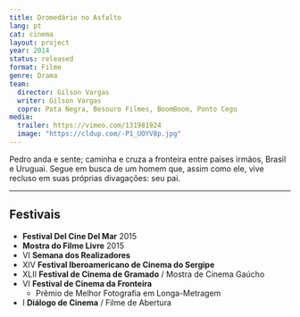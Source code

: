 ```yaml
---
title: Dromedário no Asfalto
lang: pt
cat: cinema
layout: project
year: 2014
status: released
format: Filme
genre: Drama
team:
  director: Gilson Vargas
  writer: Gilson Vargas
  copro: Pata Negra, Besouro Filmes, BoomBoom, Ponto Cego
media:
  trailer: https://vimeo.com/131981924
  image: "https://cldup.com/-P1_UOYV8p.jpg"
---
```


Pedro anda e sente; caminha e cruza a fronteira entre países irmãos, Brasil e Uruguai. Segue em busca de um homem que, assim como ele, vive recluso em suas próprias divagações: seu pai.

---

## Festivais
* **Festival Del Cine Del Mar** 2015
* **Mostra do Filme Livre** 2015
* VI **Semana dos Realizadores**
* XIV **Festival Iberoamericano de Cinema do Sergipe**
* XLII **Festival de Cinema de Gramado** / Mostra de Cinema Gaúcho
* VI **Festival de Cinema da Fronteira**
  * Prêmio de Melhor Fotografia em Longa-Metragem
* I **Diálogo de Cinema** / Filme de Abertura
